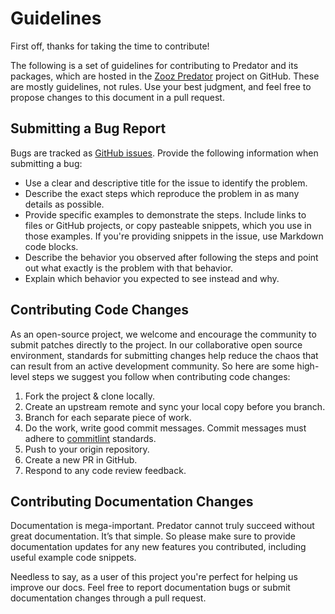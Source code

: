 # Guidelines

First off, thanks for taking the time to contribute! 

The following is a set of guidelines for contributing to Predator and its packages, which are hosted in the [Zooz Predator](https://github.com/Zooz/predator) project on GitHub. These are mostly guidelines, not rules. Use your best judgment, and feel free to propose changes to this document in a pull request.

## Submitting a Bug Report
Bugs are tracked as [GitHub issues](https://guides.github.com/features/issues/). Provide the following information when submitting a bug:

* Use a clear and descriptive title for the issue to identify the problem.
* Describe the exact steps which reproduce the problem in as many details as possible. 
* Provide specific examples to demonstrate the steps. Include links to files or GitHub projects, or copy pasteable snippets, which you use in those examples. If you're providing snippets in the issue, use Markdown code blocks.
* Describe the behavior you observed after following the steps and point out what exactly is the problem with that behavior.
* Explain which behavior you expected to see instead and why.

## Contributing Code Changes

As an open-source project, we welcome and encourage the community to submit patches directly to the project. In our collaborative open source environment, standards for submitting changes help reduce the chaos that can result from an active development community. So here are some high-level steps we suggest you follow when contributing code changes:

1. Fork the project & clone locally.
2. Create an upstream remote and sync your local copy before you branch.
3. Branch for each separate piece of work.
4. Do the work, write good commit messages. Commit messages must adhere to [commitlint](https://github.com/conventional-changelog/commitlint) standards.
5. Push to your origin repository.
6. Create a new PR in GitHub.
7. Respond to any code review feedback.

## Contributing Documentation Changes

Documentation is mega-important. Predator cannot truly succeed without great documentation. It’s that simple. So please make sure to provide documentation updates for any new features you contributed, including useful example code snippets.

Needless to say, as a user of this project you're perfect for helping us improve our docs. Feel free to report documentation bugs or submit documentation changes through a pull request.
